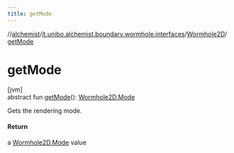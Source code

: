 ```yaml
---
title: getMode
---
```

//[alchemist](../../../index.html)/[it.unibo.alchemist.boundary.wormhole.interfaces](../index.html)/[Wormhole2D](index.html)/[getMode](get-mode.html)



# getMode



[jvm]\
abstract fun [getMode](get-mode.html)(): [Wormhole2D.Mode](-mode/index.html)



Gets the rendering mode.



#### Return



a [Wormhole2D.Mode](-mode/index.html) value




